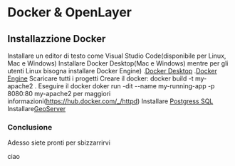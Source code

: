 # Docker & OpenLayer

## Installazzione Docker
Installare un editor di testo come Visual Studio Code(disponibile per Linux, Mac e Windows)
Installare Docker Desktop(Mac e Windows) mentre per gli utenti Linux bisogna installare Docker Engine)
 .[Docker Desktop](https://www.docker.com/products/docker-desktop)
 .[Docker Engine](https://docs.docker.com/engine/install/ubuntu)
Scaricare tutti i progetti
Creare il docker: docker build -t my-apache2 .
Eseguire il docker doker run -dit --name my-running-app -p 8080:80 my-apache2
per maggiori informazioni(https://hub.docker.com/_/httpd)
Installare [Postgress SQL](https://hub.docker.com/_/postgres)
Installare[GeoServer](https://hub.docker.com/r/kartoza/geoserver)


 

### Conclusione
Adesso siete pronti per sbizzarrirvi 

ciao
